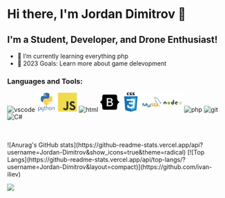 # Hi there, I'm Jordan Dimitrov 👋 

## I'm a Student, Developer, and Drone Enthusiast!

- 🌱 I’m currently learning everything php
- 🥅 2023 Goals: Learn more about game delevopment

### Languages and Tools:
<p align="left">
<img src="https://cdn.jsdelivr.net/gh/devicons/devicon/icons/vscode/vscode-original.svg" alt="vscode" width="45" height="45"/>
<img src="https://raw.githubusercontent.com/devicons/devicon/master/icons/python/python-original-wordmark.svg" alt="python" width="45" height="45" />
<img src="https://raw.githubusercontent.com/devicons/devicon/master/icons/javascript/javascript-original.svg" alt="javascript" width="45" height="45" />
<img src="https://cdn.jsdelivr.net/gh/devicons/devicon/icons/html5/html5-original.svg" alt="html" width="45" height="45"/>
<img src="https://raw.githubusercontent.com/devicons/devicon/master/icons/bootstrap/bootstrap-plain.svg" alt="bootstrap" width="45" height="45" />
<img src="https://raw.githubusercontent.com/devicons/devicon/master/icons/css3/css3-original-wordmark.svg" alt="css3" width="45" height="45" />
<img src="https://raw.githubusercontent.com/devicons/devicon/master/icons/mysql/mysql-original-wordmark.svg" alt="mysql" width="45" height="45" />
<img src="https://raw.githubusercontent.com/devicons/devicon/master/icons/nodejs/nodejs-original-wordmark.svg" alt="nodejs" width="45" height="45" />
<img src="https://cdn.jsdelivr.net/gh/devicons/devicon/icons/php/php-original.svg" alt="php" width="45" height="45"/>     
<img src="https://cdn.jsdelivr.net/gh/devicons/devicon/icons/git/git-original.svg" alt="git" width="45" height="45"/>
<img src="https://github.com/yurijserrano/Github-Profile-Readme-Logos/blob/master/programming%20languages/c%23.svg" alt="C#" width="45" height="45"/>  
</p>
<br />
<br />
![Anurag's GitHub stats](https://github-readme-stats.vercel.app/api?username=Jordan-Dimitrov&show_icons=true&theme=radical)
[![Top Langs](https://github-readme-stats.vercel.app/api/top-langs/?username=Jordan-Dimitrov&layout=compact)](https://github.com/ivan-iliev)

![](https://komarev.com/ghpvc/?username=your-github-Jordan-Dimitrov&color=green)
